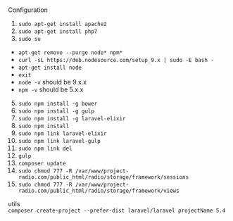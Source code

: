 ###
Configuration  

1. `sudo apt-get install apache2`  
2. `sudo apt-get install php7`  
3. `sudo su`  
- `apt-get remove --purge node* npm*`  
- `curl -sL https://deb.nodesource.com/setup_9.x | sudo -E bash -`  
- `apt-get install node`  
- `exit` 
- `node -v` should be 9.x.x  
- `npm -v` should be 5.x.x  
5. `sudo npm install -g bower`  
6. `sudo npm install -g gulp`  
7. `sudo npm install -g laravel-elixir`  
8. `sudo npm install`  
9. `sudo npm link laravel-elixir`  
10. `sudo npm link laravel-gulp`  
11. `sudo npm link del`  
12. `gulp`  
13. `composer update`  
14. `sudo chmod 777 -R /var/www/project-radio.com/public_html/radio/storage/framework/sessions`
15. `sudo chmod 777 -R /var/www/project-radio.com/public_html/radio/storage/framework/views`  

utils  
`composer create-project --prefer-dist laravel/laravel projectName 5.4`  
 